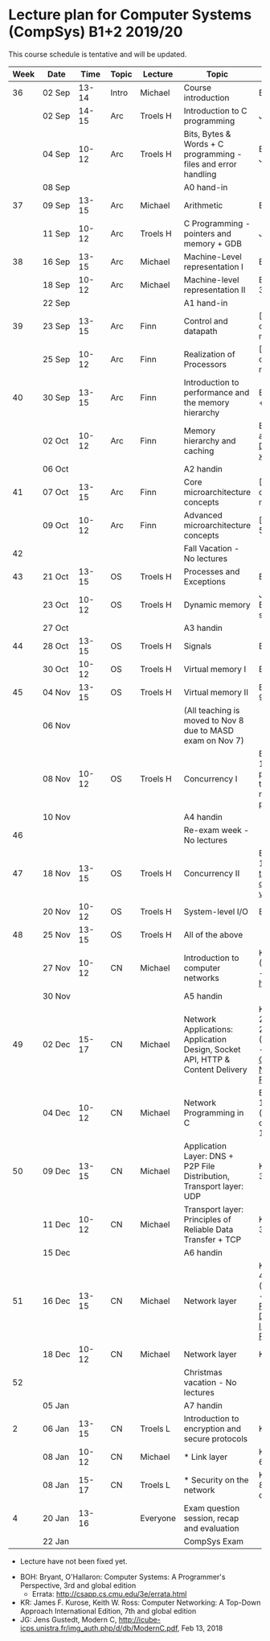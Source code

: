 # Lecture plan for Computer Systems (CompSys) B1+2 2019/20

This course schedule is tentative and will be updated.

| Week | Date        | &nbsp;Time&nbsp; | Topic | Lecture  | Topic                                                                         | Material                                                                                                                                                           |
| ---- | ----        | ----             | ----- | -------  | ------                                                                        | ------                                                                                                                                                             |
| 36   | 02 Sep      | 13-14            | Intro | Michael  | Course introduction                                                           | BOH 1                                                                                                                                                              |
|      | 02 Sep      | 14-15            | Arc   | Troels H | Introduction to C programming                                                 | JG 1-3                                                                                                                                                             |
|      | 04 Sep      | 10-12            | Arc   | Troels H | Bits, Bytes & Words + C programming - files and error handling                | BOH 2.1-2.2, JG 4-7                                                                                                                                                |
|      | 08 Sep      |                  |       |          | A0 hand-in                                                                    |                                                                                                                                                                    |
| 37   | 09 Sep      | 13-15            | Arc   | Michael  | Arithmetic                                                                    | BOH 2.3-2.4                                                                                                                                                        |
|      | 11 Sep      | 10-12            | Arc   | Troels H | C Programming - pointers and memory + GDB                                     | JG 8-9                                                                                                                                                             |
| 38   | 16 Sep      | 13-15            | Arc   | Michael  | Machine-Level representation I                                                | BOH 3.1-3.6                                                                                                                                                        |
|      | 18 Sep      | 10-12            | Arc   | Michael  | Machine-level representation II                                               | BOH 3.6-3.10                                                                                                                                                       |
|      | 22 Sep      |                  |       |          | A1 hand-in                                                                    |                                                                                                                                                                    |
| 39   | 23 Sep      | 13-15            | Arc   | Finn     | Control and datapath                                                          | [Slides, some other reading material]                                                                                                                              |
|      | 25 Sep      | 10-12            | Arc   | Finn     | Realization of Processors                                                     | [Slides, some other reading material]                                                                                                                              |
| 40   | 30 Sep      | 13-15            | Arc   | Finn     | Introduction to performance and the memory hierarchy                          | BOH 5.1-5.2 + 6.1-6.3                                                                                                                                              |
|      | 02 Oct      | 10-12            | Arc   | Finn     | Memory hierarchy and caching                                                  | BOH 6.4-6.6 and [Description of x86prime](https://github.com/kirkedal/compSys-e2019-pub/blob/master/x86prime.md)                                                   |
|      | 06 Oct      |                  |       |          | A2 handin                                                                     |                                                                                                                                                                    |
| 41   | 07 Oct      | 13-15            | Arc   | Finn     | Core microarchitecture concepts                                               | [Slides, some other reading material]                                                                                                                              |
|      | 09 Oct      | 10-12            | Arc   | Finn     | Advanced microarchitecture concepts                                           | [Slides, BOH 5.7]                                                                                                                                                  |
| 42   |             |                  |       |          | Fall Vacation - No lectures                                                   |                                                                                                                                                                    |
| 43   | 21 Oct      | 13-15            | OS    | Troels H | Processes and Exceptions                                                      | BOH 8-1-8.4                                                                                                                                                        |
|      | 23 Oct      | 10-12            | OS    | Troels H | Dynamic memory                                                                | JG 12-13, BOH 8.5 (just skim)                                                                                                                                      |
|      | 27 Oct      |                  |       |          | A3 handin                                                                     |                                                                                                                                                                    |
| 44   | 28 Oct      | 13-15            | OS    | Troels H | Signals                                                                       | BOH 8.5-8.7                                                                                                                                                        |
|      | 30 Oct      | 10-12            | OS    | Troels H | Virtual memory I                                                              | BOH 9.1-9.6                                                                                                                                                        |
| 45   | 04 Nov      | 13-15            | OS    | Troels H | Virtual memory II                                                             | BOH 9.7-9.12                                                                                                                                                       |
|      | 06 Nov      |                  |       |          | (All teaching is moved to Nov 8 due to MASD exam on Nov 7)                    |                                                                                                                                                                    |
|      | 08 Nov      | 10-12            | OS    | Troels H | Concurrency I                                                                 | BOH 12.1-12.5 (skim past the parts that refer to network programming)                                                                                              |
|      | 10 Nov      |                  |       |          | A4 handin                                                                     |                                                                                                                                                                    |
| 46   |             |                  |       |          | Re-exam week - No lectures                                                    |                                                                                                                                                                    |
| 47   | 18 Nov      | 13-15            | OS    | Troels H | Concurrency II                                                                | BOH 12.6-12.7 and [this text on condition variables](http://pages.cs.wisc.edu/~remzi/OSTEP/threads-cv.pdf)                                                         |
|      | 20 Nov      | 10-12            | OS    | Troels H | System-level I/O                                                              | BOH 10                                                                                                                                                             |
| 48   | 25 Nov      | 13-15            | OS    | Troels H | All of the above                                                              |                                                                                                                                                                    |
|      | 27 Nov      | 10-12            | CN    | Michael  | Introduction to computer networks                                             | KR 1.1 - 1.6 (Optional read - [Internet history](https://www.internetsociety.org/internet/history-internet/brief-history-internet/))                               |
|      | 30&nbsp;Nov |                  |       |          | A5 handin                                                                     |                                                                                                                                                                    |
| 49   | 02 Dec      | 15-17            | CN    | Michael  | Network Applications: Application Design, Socket API, HTTP & Content Delivery | KR 2.1, 2.2, 2.3.1, 2.3.2, 2.6.1 - 2.6.3 (Optional read - [Beej's Guide to Network Programming](http://beej.us/guide/bgnet/))                                      |
|      | 04 Dec      | 10-12            | CN    | Michael  | Network Programming in C                                                      | BOH 11.1 - 11.4, 11.6 (skim and see code), 12.1 - 12.3, 12.5.5                                                                                                     |
| 50   | 09 Dec      | 13-15            | CN    | Michael  | Application Layer: DNS + P2P File Distribution, Transport layer: UDP          | KR 2.4, 2.5, 3.1 - 3.3                                                                                                                                             |
|      | 11 Dec      | 10-12            | CN    | Michael  | Transport layer: Principles of Reliable Data Transfer + TCP                   | KR 3.4 - 3.7.1                                                                                                                                                     |
|      | 15 Dec      |                  |       |          | A6 handin                                                                     |                                                                                                                                                                    |
| 51   | 16 Dec      | 13-15            | CN    | Michael  | Network layer                                                                 | KR 4.1 - 4.2.4, 4.3 (Optional read - [Design Philosophy of DARPA Internet Protocols](http://www.cs.princeton.edu/courses/archive/spr14/cos461/papers/clark88.pdf)) |
|      | 18 Dec      | 10-12            | CN    | Michael  | Network layer                                                                 | KR 5.1 - 5.3                                                                                                                                                       |
| 52   |             |                  |       |          | Christmas vacation - No lectures                                              |                                                                                                                                                                    |
|      | 05 Jan      |                  |       |          | A7 handin                                                                     |                                                                                                                                                                    |
| 2    | 06 Jan      | 13-15            | CN    | Troels L | Introduction to encryption and secure protocols                               | KR 8.1 - 8.4                                                                                                                                                       |
|      | 08 Jan      | 10-12            | CN    | Michael  | * Link layer                                                                  | KR 6.1 - 6.4.3                                                                                                                                                     |
|      | 08 Jan      | 15-17            | CN    | Troels L | * Security on the network                                                     | KR 8.5 - 8.6, 8.9 (8.9 only cursorily)                                                                                                                             |
| 4    | 20 Jan      | 13-16            |       | Everyone | Exam question session, recap and evaluation                                   |                                                                                                                                                                    |
|      | 22 Jan      |                  |       |          | CompSys Exam                                                                  |                                                                                                                                                                    |

* Lecture have not been fixed yet.

 - BOH: Bryant, O'Hallaron: Computer Systems: A Programmer's Perspective, 3rd and global edition
   - Errata: http://csapp.cs.cmu.edu/3e/errata.html
 - KR: James F. Kurose, Keith W. Ross: Computer Networking: A Top-Down Approach International Edition, 7th and global edition
 - JG: Jens Gustedt, Modern C, http://icube-icps.unistra.fr/img_auth.php/d/db/ModernC.pdf, Feb 13, 2018

